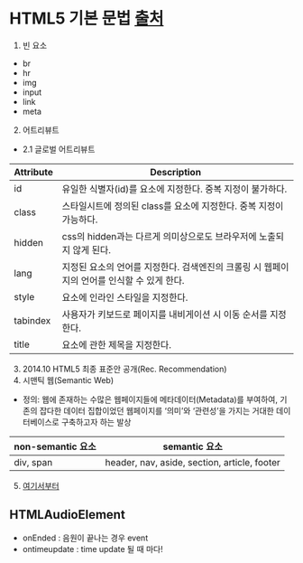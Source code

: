 # HTML5 기본 문법 [출처](https://poiemaweb.com/html5-syntax)

1. 빈 요소
  - br
  - hr
  - img
  - input
  - link
  - meta
2. 어트리뷰트
- 2.1 글로벌 어트리뷰트


|Attribute|Description|
|---|---|
|id	|유일한 식별자(id)를 요소에 지정한다. 중복 지정이 불가하다.|
|class	|스타일시트에 정의된 class를 요소에 지정한다. 중복 지정이 가능하다.|
|hidden	|css의 hidden과는 다르게 의미상으로도 브라우저에 노출되지 않게 된다.|
|lang	|지정된 요소의 언어를 지정한다. 검색엔진의 크롤링 시 웹페이지의 언어를 인식할 수 있게 한다.|
|style	|요소에 인라인 스타일을 지정한다.|
|tabindex	|사용자가 키보드로 페이지를 내비게이션 시 이동 순서를 지정한다.|
|title	|요소에 관한 제목을 지정한다.|

3. 2014.10	HTML5 최종 표준안 공개(Rec. Recommendation)
4. 시맨틱 웹(Semantic Web)
- 정의: 웹에 존재하는 수많은 웹페이지들에 메타데이터(Metadata)를 부여하여, 기존의 잡다한 데이터 집합이었던 웹페이지를 ‘의미’와 ‘관련성’을 가지는 거대한 데이터베이스로 구축하고자 하는 발상

| non-semantic 요소 | semantic 요소 |
|---|---|
|div, span |header, nav, aside, section, article, footer|

5. [여기서부터](https://poiemaweb.com/html5-tag-basic)

## HTMLAudioElement
- onEnded : 음원이 끝나는 경우 event
- ontimeupdate : time update 될 때 마다!
